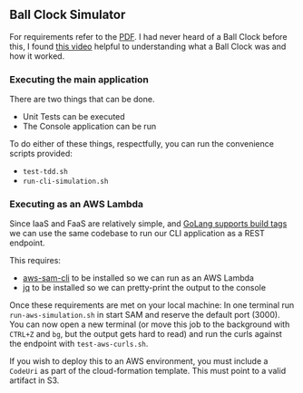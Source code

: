 ## Ball Clock Simulator
For requirements refer to the [PDF](Rakuten-BallClockAssignment.pdf). I had never heard of
a Ball Clock before this, I found [this video](https://youtu.be/F7K6GIBWPQw) helpful to
understanding what a Ball Clock was and how it worked.

### Executing the main application
There are two things that can be done.
- Unit Tests can be executed
- The Console application can be run

To do either of these things, respectfully, you can run the convenience scripts provided:
- `test-tdd.sh`
- `run-cli-simulation.sh`

### Executing as an AWS Lambda
Since IaaS and FaaS are relatively simple, and [GoLang supports build tags](https://dave.cheney.net/2013/10/12/how-to-use-conditional-compilation-with-the-go-build-tool)
we can use the same codebase to run our CLI application as a REST endpoint.

This requires:
- [aws-sam-cli](https://github.com/awslabs/aws-sam-cli) to be installed so we can run as an AWS Lambda
- [jq](https://stedolan.github.io/jq/) to be installed so we can pretty-print the output to the console

Once these requirements are met on your local machine:
In one terminal run `run-aws-simulation.sh` in start SAM and reserve the default port (3000). You can now
open a new terminal (or move this job to the background with `CTRL+Z` and `bg`, but the output gets hard to read)
and run the curls against the endpoint with `test-aws-curls.sh`.

If you wish to deploy this to an AWS environment, you must include a `CodeUri` as part of the cloud-formation template.
This must point to a valid artifact in S3.